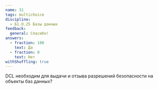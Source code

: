 ```yaml
---
name: 31
tags: multichoice
discipline:
  - Б1.О.25 Базы данных
feedback:
  general: Спасибо!
answers:
  - fraction: 100
    text: Да
  - fraction: 0
    text: Нет
withShuffling: true
---
```


DCL необходим для выдачи и отзыва разрешений безопасности на объекты баз данных?